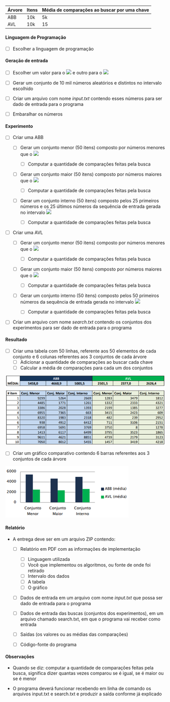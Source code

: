 | Árvore | Itens | Média de comparações ao buscar por uma chave |
| ------ | ----- | -------------------------------------------- |
| ABB    | 10k   | 5k                                           |
| AVL    | 10k   | 15                                           |



#### Linguagem de Programação

- [ ] Escolher a linguagem de programação

  

#### Geração de entrada

- [ ] Escolher um valor para o <img src="https://render.githubusercontent.com/render/math?math=L_{inf}"> e outro para o <img src="https://render.githubusercontent.com/render/math?math=L_{sup}">
- [ ] Gerar um conjunto de 10 mil números aleatórios e distintos no intervalo escolhido
- [ ] Criar um arquivo com nome *input.txt* contendo esses números para ser dado de entrada para o programa
- [ ] Embaralhar os números



#### Experimento

- [ ] Criar uma ABB

  - [ ] Gerar um conjunto menor (50 itens) composto por números menores que o  <img src="https://render.githubusercontent.com/render/math?math=L_{inf}">

    - [ ] Computar a quantidade de comparações feitas pela busca

  - [ ] Gerar um conjunto maior (50 itens) composto por números maiores que o  <img src="https://render.githubusercontent.com/render/math?math=L_{sup}">

    - [ ] Computar a quantidade de comparações feitas pela busca

  - [ ] Gerar um conjunto interno (50 itens) composto pelos 25 primeiros números e os 25 últimos números da sequência de entrada gerada no intervalo <img src="https://render.githubusercontent.com/render/math?math=[L_{inf}, L_{sup}]">

    - [ ] Computar a quantidade de comparações feitas pela busca

    

- [ ] Criar uma AVL

  - [ ] Gerar um conjunto menor (50 itens) composto por números menores que o <img src="https://render.githubusercontent.com/render/math?math=L_{inf}"> 

    - [ ] Computar a quantidade de comparações feitas pela busca

  - [ ] Gerar um conjunto maior (50 itens) composto por números maiores que o  <img src="https://render.githubusercontent.com/render/math?math=L_{sup}"> 

    - [ ] Computar a quantidade de comparações feitas pela busca

  - [ ] Gerar um conjunto interno (50 itens) composto pelos 50 primeiros números da sequência de entrada gerada no intervalo <img src="https://render.githubusercontent.com/render/math?math=[L_{inf}, L_{sup}]">

    - [ ] Computar a quantidade de comparações feitas pela busca

      

- [ ] Criar um arquivo com nome *search.txt* contendo os conjuntos dos experimentos para ser dado de entrada para o programa

  

#### Resultado

- [ ] Criar uma tabela com 50 linhas, referente aos 50 elementos de cada conjunto e 6 colunas referentes aos 3 conjuntos de cada árvore
  - [ ] Adicionar a quantidade de comparações ao buscar cada chave
  - [ ] Calcular a média de comparações para cada um dos conjuntos

![Exemplo de dados produzidos no experimento, assumindo que cada conjunto possui 10 números a serem buscados.](./READMEimg/img1.png)



- [ ] Criar um gráfico comparativo contendo 6 barras referentes aos 3 conjuntos de cada árvore

![Exemplo de comparações efetuadas na busca](./READMEimg/img2.png)



#### Relatório

- A entrega deve ser em um arquivo ZIP contendo:
  - [ ] Relatório em PDF com as informações de implementação
    - [ ] Linguagem utilizada
    - [ ] Você que implementou os algoritmos, ou fonte de onde foi retirado
    - [ ] Intervalo dos dados
    - [ ] A tabela
    - [ ] O gráfico
  - [ ] Dados de entrada em um arquivo com nome *input.txt* que possa ser dado de entrada para o programa
  - [ ] Dados de entrada das buscas (conjuntos dos experimentos), em um arquivo chamado search.txt, em que o programa vai receber como entrada
  - [ ] Saídas (os valores ou as médias das comparações)
  - [ ] Código-fonte do programa



#### Observações

- Quando se diz: computar a quantidade de comparações feitas pela busca, significa dizer quantas vezes comparou se é igual, se é maior ou se é menor

- O programa deverá funcionar recebendo em linha de comando os arquivos input.txt e search.txt e produzir a saída conforme já explicado